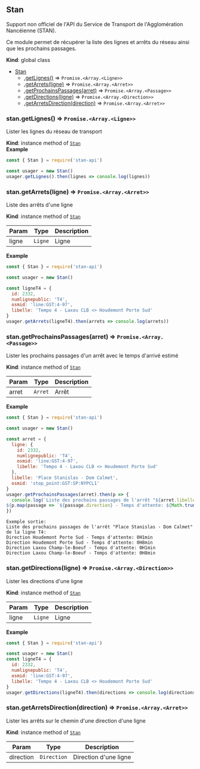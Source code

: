 <a name="Stan"></a>

## Stan
Support non officiel de l'API du Service de Transport de l'Agglomération Nancéienne (STAN).Ce module permet de récupérer la liste des lignes et arrêts du réseau ainsi que les prochains passages.

**Kind**: global class  

* [Stan](#Stan)
    * [.getLignes()](#Stan+getLignes) ⇒ <code>Promise.&lt;Array.&lt;Ligne&gt;&gt;</code>
    * [.getArrets(ligne)](#Stan+getArrets) ⇒ <code>Promise.&lt;Array.&lt;Arret&gt;&gt;</code>
    * [.getProchainsPassages(arret)](#Stan+getProchainsPassages) ⇒ <code>Promise.&lt;Array.&lt;Passage&gt;&gt;</code>
    * [.getDirections(ligne)](#Stan+getDirections) ⇒ <code>Promise.&lt;Array.&lt;Direction&gt;&gt;</code>
    * [.getArretsDirection(direction)](#Stan+getArretsDirection) ⇒ <code>Promise.&lt;Array.&lt;Arret&gt;&gt;</code>

<a name="Stan+getLignes"></a>

### stan.getLignes() ⇒ <code>Promise.&lt;Array.&lt;Ligne&gt;&gt;</code>
Lister les lignes du réseau de transport

**Kind**: instance method of [<code>Stan</code>](#Stan)  
**Example**  
```jsconst { Stan } = require('stan-api')const usager = new Stan()usager.getLignes().then(lignes => console.log(lignes))```
<a name="Stan+getArrets"></a>

### stan.getArrets(ligne) ⇒ <code>Promise.&lt;Array.&lt;Arret&gt;&gt;</code>
Liste des arrêts d'une ligne

**Kind**: instance method of [<code>Stan</code>](#Stan)  

| Param | Type | Description |
| --- | --- | --- |
| ligne | <code>Ligne</code> | Ligne |

**Example**  
```jsconst { Stan } = require('stan-api')const usager = new Stan()const ligneT4 = {  id: 2332,  numlignepublic: 'T4',  osmid: 'line:GST:4-97',  libelle: 'Tempo 4 - Laxou CLB <> Houdemont Porte Sud'}usager.getArrets(ligneT4).then(arrets => console.log(arrets))```
<a name="Stan+getProchainsPassages"></a>

### stan.getProchainsPassages(arret) ⇒ <code>Promise.&lt;Array.&lt;Passage&gt;&gt;</code>
Lister les prochains passages d'un arrêt avec le temps d'arrivé estimé

**Kind**: instance method of [<code>Stan</code>](#Stan)  

| Param | Type | Description |
| --- | --- | --- |
| arret | <code>Arret</code> | Arrêt |

**Example**  
```jsconst { Stan } = require('stan-api')const usager = new Stan()const arret = {  ligne: {    id: 2332,    numlignepublic: 'T4',    osmid: 'line:GST:4-97',    libelle: 'Tempo 4 - Laxou CLB <> Houdemont Porte Sud'  },  libelle: 'Place Stanislas - Dom Calmet',  osmid: 'stop_point:GST:SP:NYPCL1'}usager.getProchainsPassages(arret).then(p => {  console.log(`Liste des prochains passages de l'arrêt "${arret.libelle}" de la ligne ${arret.ligne.numlignepublic}:${p.map(passage => `${passage.direction} - Temps d'attente: ${Math.trunc(passage.temps_min/60)}H${passage.temps_min%60}min`).join('\n')}`)})``````Exemple sortie:Liste des prochains passages de l'arrêt "Place Stanislas - Dom Calmet" de la ligne T4:Direction Houdemont Porte Sud - Temps d'attente: 0H1minDirection Houdemont Porte Sud - Temps d'attente: 0H8minDirection Laxou Champ-le-Boeuf - Temps d'attente: 0H1minDirection Laxou Champ-le-Boeuf - Temps d'attente: 0H8min```
<a name="Stan+getDirections"></a>

### stan.getDirections(ligne) ⇒ <code>Promise.&lt;Array.&lt;Direction&gt;&gt;</code>
Lister les directions d'une ligne

**Kind**: instance method of [<code>Stan</code>](#Stan)  

| Param | Type | Description |
| --- | --- | --- |
| ligne | <code>Ligne</code> | Ligne |

**Example**  
```jsconst { Stan } = require('stan-api')const usager = new Stan()const ligneT4 = {  id: 2332,  numlignepublic: 'T4',  osmid: 'line:GST:4-97',  libelle: 'Tempo 4 - Laxou CLB <> Houdemont Porte Sud'}usager.getDirections(ligneT4).then(directions => console.log(directions))```
<a name="Stan+getArretsDirection"></a>

### stan.getArretsDirection(direction) ⇒ <code>Promise.&lt;Array.&lt;Arret&gt;&gt;</code>
Lister les arrêts sur le chemin d'une direction d'une ligne

**Kind**: instance method of [<code>Stan</code>](#Stan)  

| Param | Type | Description |
| --- | --- | --- |
| direction | <code>Direction</code> | Direction d'une ligne |

